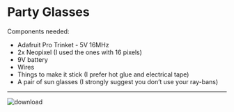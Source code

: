 # Party Glasses

Components needed:
  * Adafruit Pro Trinket - 5V 16MHz
  * 2x Neopixel (I used the ones with 16 pixels)
  * 9V battery
  * Wires
  * Things to make it stick (I prefer hot glue and electrical tape)
  * A pair of sun glasses (I strongly suggest you don’t use your ray-bans)

---

![download](https://user-images.githubusercontent.com/47540320/114322558-7fd6e700-9b3e-11eb-8bff-d540fcab88c8.jpg)
